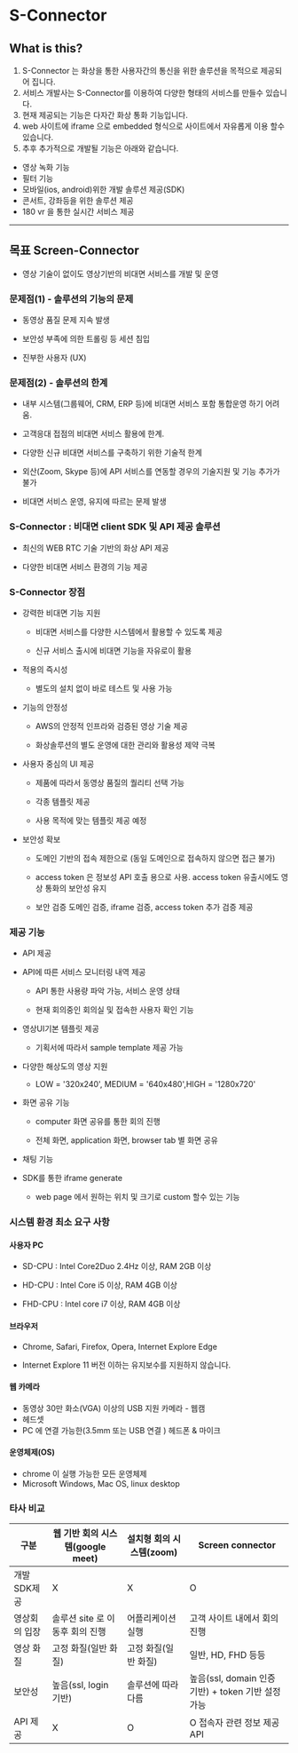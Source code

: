 # S-Connector

## What is this?

1. S-Connector 는 화상을 통한 사용자간의 통신을 위한 솔루션을 목적으로 제공되어 집니다.
2. 서비스 개발사는 S-Connector를 이용하여 다양한 형태의 서비스를 만들수 있습니다.
3. 현재 제공되는 기능은 다자간 화상 통화 기능입니다.
4. web 사이트에 iframe 으로 embedded 형식으로 사이트에서 자유롭게 이용 할수 있습니다.
5. 추후 추가적으로 개발될 기능은 아래와 같습니다.

- 영상 녹화 기능
- 필터 기능
- 모바일(ios, android)위한 개발 솔루션 제공(SDK)
- 콘서트, 강좌등을 위한 솔루션 제공
- 180 vr 을 통한 실시간 서비스 제공

---

## 목표 Screen-Connector

- 영상 기술이 없이도 영상기반의 비대면 서비스를 개발 및 운영

### 문제점(1) - 솔루션의 기능의 문제

- 동영상 품질 문제 지속 발생

- 보안성 부족에 의한 트롤링 등 세션 침입

- 진부한 사용자 (UX)

### 문제점(2) - 솔루션의 한계

- 내부 시스템(그룹웨어, CRM, ERP 등)에 비대면 서비스 포함 통합운영 하기 어려움.

- 고객응대 접점의 비대면 서비스 활용에 한계.

- 다양한 신규 비대면 서비스를 구축하기 위한 기술적 한계

- 외산(Zoom, Skype 등)에 API 서비스를 연동할 경우의 기술지원 및 기능 추가가 불가

- 비대면 서비스 운영, 유지에 따르는 문제 발생

### S-Connector : 비대면 client SDK 및 API 제공 솔루션

- 최신의 WEB RTC 기술 기반의 화상 API 제공

- 다양한 비대면 서비스 환경의 기능 제공

### S-Connector 장점

- 강력한 비대면 기능 지원

  - 비대면 서비스를 다양한 시스템에서 활용할 수 있도록 제공

  - 신규 서비스 출시에 비대면 기능을 자유로이 활용

- 적용의 즉시성

  - 별도의 설치 없이 바로 테스트 및 사용 가능

- 기능의 안정성

  - AWS의 안정적 인프라와 검증된 영상 기술 제공

  - 화상솔루션의 별도 운영에 대한 관리와 활용성 제약 극복

- 사용자 중심의 UI 제공

  - 제품에 따라서 동영상 품질의 퀄리티 선택 가능

  - 각종 템플릿 제공

  - 사용 목적에 맞는 템플릿 제공 예정

- 보안성 확보

  - 도메인 기반의 접속 제한으로 (동일 도메인으로 접속하지 않으면 접근 불가)

  - access token 은 정보성 API 호출 용으로 사용. access token 유출시에도 영상 통화의 보안성 유지

  - 보안 검증 도메인 검증, iframe 검증, access token 추가 검증 제공

### 제공 기능

- API 제공

- API에 따른 서비스 모니터링 내역 제공

  - API 통한 사용량 파악 가능, 서비스 운영 상태

  - 현재 회의중인 회의실 및 접속한 사용자 확인 기능

- 영상UI기본 템플릿 제공

  - 기획서에 따라서 sample template 제공 가능

- 다양한 해상도의 영상 지원

  - LOW = '320x240', MEDIUM = '640x480',HIGH = '1280x720'

- 화면 공유 기능

  - computer 화면 공유를 통한 회의 진행

  - 전체 화면, application 화면, browser tab 별 화면 공유

- 채팅 기능

- SDK를 통한 iframe generate

  - web page 에서 원하는 위치 및 크기로 custom 할수 있는 기능

### 시스템 환경 최소 요구 사항

#### 사용자 PC

- SD-CPU : Intel Core2Duo 2.4Hz 이상, RAM 2GB 이상

- HD-CPU : Intel Core i5 이상, RAM 4GB 이상

- FHD-CPU : Intel core i7 이상, RAM 4GB 이상

#### 브라우저

- Chrome, Safari, Firefox, Opera, Internet Explore Edge

- Internet Explore 11 버전 이하는 유지보수를 지원하지 않습니다.

#### 웹 카메라

- 동영상 30만 화소(VGA) 이상의 USB 지원 카메라 - 웹캠
- 헤드셋
- PC 에 연결 가능한(3.5mm 또는 USB 연결 ) 헤드폰 & 마이크

#### 운영체제(OS)

- chrome 이 실행 가능한 모든 운영체제
- Microsoft Windows, Mac OS, linux desktop

### 타사 비교

| 구분          | 웹 기반 회의 시스템(google meet) | 설치형 회의 시스템(zoom) | Screen connector                                   |
| ------------- | -------------------------------- | ------------------------ | -------------------------------------------------- |
| 개발 SDK제공  | X                                | X                        | O                                                  |
| 영상회의 입장 | 솔루션 site 로 이동후 회의 진행  | 어플리케이션 실행        | 고객 사이트 내에서 회의 진행                       |
| 영상 화질     | 고정 화질(일반 화질)             | 고정 화질(일반 화질)     | 일반, HD, FHD 등등                                 |
| 보안성        | 높음(ssl, login 기반)            | 솔루션에 따라 다름       | 높음(ssl, domain 인증 기반) + token 기반 설정 가능 |
| API 제공      | X                                | O                        | O 접속자 관련 정보 제공 API                        |
